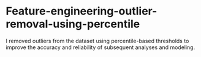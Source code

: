 # Feature-engineering-outlier-removal-using-percentile
I removed outliers from the dataset using percentile-based thresholds to improve the accuracy and reliability of subsequent analyses and modeling.
